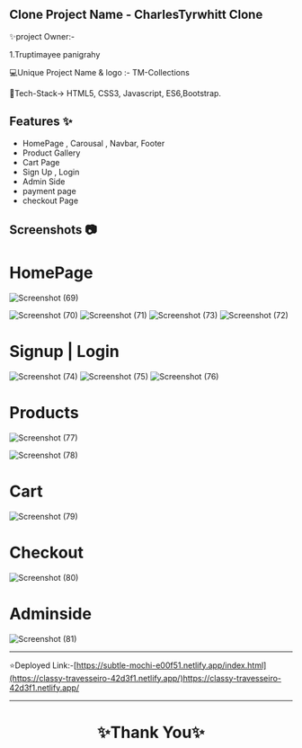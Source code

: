 ## Clone Project Name - CharlesTyrwhitt Clone

 

✨project Owner:-

1.Truptimayee panigrahy
<br>

💻Unique Project Name & logo :- TM-Collections 

💫Tech-Stack->
 HTML5, CSS3, Javascript, ES6,Bootstrap.

## Features ✨

- HomePage , Carousal , Navbar, Footer
- Product Gallery
- Cart Page
- Sign Up , Login
- Admin Side
- payment page
- checkout Page

## Screenshots 📷

# HomePage

![Screenshot (69)](https://github.com/TruptimayeePanigrahy/TM_Collections/assets/119392105/6dbee034-ab34-4093-a487-8914556f4121)

![Screenshot (70)](https://github.com/TruptimayeePanigrahy/TM_Collections/assets/119392105/dc44c302-0d8f-492e-853c-f9da3fb656a2)
![Screenshot (71)](https://github.com/TruptimayeePanigrahy/TM_Collections/assets/119392105/b1cc2bbe-4001-42dd-837c-6830c15879f8)
![Screenshot (73)](https://github.com/TruptimayeePanigrahy/TM_Collections/assets/119392105/d9dbe34e-1490-4593-91bc-13c3b9431d8b)
![Screenshot (72)](https://github.com/TruptimayeePanigrahy/TM_Collections/assets/119392105/df432b1c-7cd2-4a43-936f-ec3576ac5a61)

# Signup | Login

![Screenshot (74)](https://github.com/TruptimayeePanigrahy/TM_Collections/assets/119392105/b0f6764a-6c6f-495f-8d6a-c77adbfd47ed)
![Screenshot (75)](https://github.com/TruptimayeePanigrahy/TM_Collections/assets/119392105/3afd03a8-92f5-40f2-84be-d0357c0a0615)
![Screenshot (76)](https://github.com/TruptimayeePanigrahy/TM_Collections/assets/119392105/f4456e8a-90e8-4fac-a8bd-776e9d45332d)

# Products 
![Screenshot (77)](https://github.com/TruptimayeePanigrahy/TM_Collections/assets/119392105/305814a3-33a3-4940-afa1-8302607f4c8d)

![Screenshot (78)](https://github.com/TruptimayeePanigrahy/TM_Collections/assets/119392105/87c7fde2-577b-4b00-8f0b-144057a45167)

# Cart 
![Screenshot (79)](https://github.com/TruptimayeePanigrahy/TM_Collections/assets/119392105/f1e725b8-40c6-4eeb-a2be-4ee7dcad61ee)

# Checkout

![Screenshot (80)](https://github.com/TruptimayeePanigrahy/TM_Collections/assets/119392105/fed65554-f91f-48f1-ba65-531f5f6c4df2)
# Adminside
![Screenshot (81)](https://github.com/TruptimayeePanigrahy/TM_Collections/assets/119392105/9320fb40-297e-406f-aede-502b696ad97c)

---

⭐Deployed Link:-[https://subtle-mochi-e00f51.netlify.app/index.html](https://classy-travesseiro-42d3f1.netlify.app/)https://classy-travesseiro-42d3f1.netlify.app/

---

<h1 align="center">✨Thank You✨</h1>
